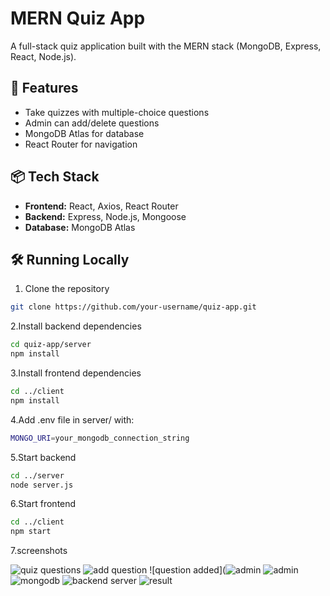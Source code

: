 
# MERN Quiz App

A full-stack quiz application built with the MERN stack (MongoDB, Express, React, Node.js).

## 🚀 Features

- Take quizzes with multiple-choice questions
- Admin can add/delete questions
- MongoDB Atlas for database
- React Router for navigation

## 📦 Tech Stack

- **Frontend:** React, Axios, React Router
- **Backend:** Express, Node.js, Mongoose
- **Database:** MongoDB Atlas

## 🛠️ Running Locally

1. Clone the repository
```bash
git clone https://github.com/your-username/quiz-app.git
```

2.Install backend dependencies
```bash
cd quiz-app/server
npm install
```

3.Install frontend dependencies
```bash
cd ../client
npm install
```

4.Add .env file in server/ with:
```bash
MONGO_URI=your_mongodb_connection_string
```

5.Start backend
```bash
cd ../server
node server.js
```

6.Start frontend
```bash
cd ../client
npm start
```
7.screenshots

![quiz questions](https://github.com/user-attachments/assets/eb52daeb-8acc-4abc-970f-ff10a344b013)
![add question](https://github.com/user-attachments/assets/4255c51e-8f48-491b-85ee-32ca32f24fe6)
![question added](![admin](https://github.com/user-attachments/assets/52189b99-d566-4f90-bd5e-04d23a76920e)
![admin](https://github.com/user-attachments/assets/12de16bd-3e5b-4a7f-adb2-85ddb4a9100d)
![mongodb](https://github.com/user-attachments/assets/29f76f21-9a5f-4e20-850f-a3a69a42227b)
![backend server](https://github.com/user-attachments/assets/94534603-47e2-43e0-ab51-93a76aaef34c)
![result](https://github.com/user-attachments/assets/023e910a-1fdb-4bc4-a7b0-56ee5a23485f)
